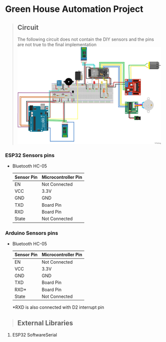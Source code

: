 # **Green House Automation Project**

> ## Circuit
>
> The following circuit does not contain the DIY sensors and the pins are not true to the final implementation
> ![Circuit image (Not the final)](./images/circuit.png)

### **ESP32 Sensors pins**

-   Bluetooth HC-05

    | Sensor Pin | Microcontroller Pin |
    | ---------- | ------------------- |
    | EN         | Not Connected       |
    | VCC        | 3.3V                |
    | GND        | GND                 |
    | TXD        | Board Pin           |
    | RXD        | Board Pin           |
    | State      | Not Connected       |

### **Arduino Sensors pins**

-   Bluetooth HC-05

    | Sensor Pin | Microcontroller Pin |
    | ---------- | ------------------- |
    | EN         | Not Connected       |
    | VCC        | 3.3V                |
    | GND        | GND                 |
    | TXD        | Board Pin           |
    | RXD\*      | Board Pin           |
    | State      | Not Connected       |

    \*RXD is also connected with D2 interrupt pin

> ## External Libraries

1. ESP32 SoftwareSerial
